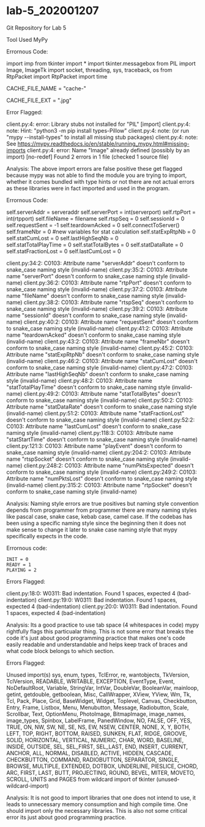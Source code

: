 # lab-5_202001207

Git Repository for Lab 5

Tool Used MyPy

Errornous Code:

import imp
from tkinter import *
import tkinter.messagebox
from PIL import Image, ImageTk
import socket, threading, sys, traceback, os
from RtpPacket import RtpPacket
import time 


CACHE_FILE_NAME = "cache-"

CACHE_FILE_EXT = ".jpg"

Error Flagged:

client.py:4: error: Library stubs not installed for "PIL"  [import]
client.py:4: note: Hint: "python3 -m pip install types-Pillow"
client.py:4: note: (or run "mypy --install-types" to install all missing stub packages)
client.py:4: note: See https://mypy.readthedocs.io/en/stable/running_mypy.html#missing-imports
client.py:4: error: Name "Image" already defined (possibly by an import)  [no-redef]
Found 2 errors in 1 file (checked 1 source file)    

Analysis: The above import errors are false positive these get flagged because mypy was not able to find the module you are trying to import, whether it comes bundled with type hints or not there are not actual errors as these libraries were in fact imported and used in the program.

Errornous Code:

self.serverAddr = serveraddr
self.serverPort = int(serverport)
self.rtpPort = int(rtpport)
self.fileName = filename
self.rtspSeq = 0
self.sessionId = 0
self.requestSent = -1
self.teardownAcked = 0
self.connectToServer()
self.frameNbr = 0
#new variables for stat calculation
self.statExpRtpNb = 0 
self.statCumLost = 0
self.lastHighSeqNb = 0  
self.statTotalPlayTime = 0 
self.statTotalBytes = 0 
self.statDataRate = 0
self.statFractionLost = 0
self.lastCumLost = 0

client.py:34:2: C0103: Attribute name "serverAddr" doesn't conform to snake_case naming style (invalid-name)                                                            client.py:35:2: C0103: Attribute name "serverPort" doesn't conform to snake_case naming style (invalid-name)
client.py:36:2: C0103: Attribute name "rtpPort" doesn't conform to snake_case naming style (invalid-name)
client.py:37:2: C0103: Attribute name "fileName" doesn't conform to snake_case naming style (invalid-name)
client.py:38:2: C0103: Attribute name "rtspSeq" doesn't conform to snake_case naming style (invalid-name)
client.py:39:2: C0103: Attribute name "sessionId" doesn't conform to snake_case naming style (invalid-name)
client.py:40:2: C0103: Attribute name "requestSent" doesn't conform to snake_case naming style (invalid-name)
client.py:41:2: C0103: Attribute name "teardownAcked" doesn't conform to snake_case naming style (invalid-name)
client.py:43:2: C0103: Attribute name "frameNbr" doesn't conform to snake_case naming style (invalid-name)
client.py:45:2: C0103: Attribute name "statExpRtpNb" doesn't conform to snake_case naming style (invalid-name)
client.py:46:2: C0103: Attribute name "statCumLost" doesn't conform to snake_case naming style (invalid-name)
client.py:47:2: C0103: Attribute name "lastHighSeqNb" doesn't conform to snake_case naming style (invalid-name)
client.py:48:2: C0103: Attribute name "statTotalPlayTime" doesn't conform to snake_case naming style (invalid-name)
client.py:49:2: C0103: Attribute name "statTotalBytes" doesn't conform to snake_case naming style (invalid-name)
client.py:50:2: C0103: Attribute name "statDataRate" doesn't conform to snake_case naming style (invalid-name)
client.py:51:2: C0103: Attribute name "statFractionLost" doesn't conform to snake_case naming style (invalid-name)
client.py:52:2: C0103: Attribute name "lastCumLost" doesn't conform to snake_case naming style (invalid-name)
client.py:118:3: C0103: Attribute name "statStartTime" doesn't conform to snake_case naming style (invalid-name)
client.py:121:3: C0103: Attribute name "playEvent" doesn't conform to snake_case naming style (invalid-name)
client.py:204:2: C0103: Attribute name "rtspSocket" doesn't conform to snake_case naming style (invalid-name)
client.py:248:2: C0103: Attribute name "numPktsExpected" doesn't conform to snake_case naming style (invalid-name)
client.py:249:2: C0103: Attribute name "numPktsLost" doesn't conform to snake_case naming style (invalid-name)
client.py:315:2: C0103: Attribute name "rtpSocket" doesn't conform to snake_case naming style (invalid-name)     

Analysis: Naming style errors are true positives but naming style convention depends from programmer from programmer there are many naming styles like pascal case, snake case, kebab case, camel case. If the codebas has been using a specific naming style since the beginning then it does not make sense to change it later to snake case naming style that mypy specifically expects in the code.

Errornous code:

	INIT = 0
	READY = 1
	PLAYING = 2
  
Errors Flagged:
  
client.py:18:0: W0311: Bad indentation. Found 1 spaces, expected 4 (bad-indentation)
client.py:19:0: W0311: Bad indentation. Found 1 spaces, expected 4 (bad-indentation)
client.py:20:0: W0311: Bad indentation. Found 1 spaces, expected 4 (bad-indentation) 

Analysis: Its a good practice to use tab space (4 whitespaces in code) mypy rightfully flags this particualar thing. This is not some error that breaks the code it's just about good programming practice that makes one's code easily readable and understandable and helps keep track of braces and what code block belongs to which section.

Errors Flagged:

Unused import(s) sys, enum, types, TclError, re, wantobjects, TkVersion, TclVersion, READABLE, WRITABLE, EXCEPTION, EventType, Event, NoDefaultRoot, Variable, StringVar, IntVar, DoubleVar, BooleanVar, mainloop, getint, getdouble, getboolean, Misc, CallWrapper, XView, YView, Wm, Tk, Tcl, Pack, Place, Grid, BaseWidget, Widget, Toplevel, Canvas, Checkbutton, Entry, Frame, Listbox, Menu, Menubutton, Message, Radiobutton, Scale, Scrollbar, Text, OptionMenu, PhotoImage, BitmapImage, image_names, image_types, Spinbox, LabelFrame, PanedWindow, NO, FALSE, OFF, YES, TRUE, ON, NW, SW, NE, SE, NS, EW, NSEW, CENTER, NONE, X, Y, BOTH, LEFT, TOP, RIGHT, BOTTOM, RAISED, SUNKEN, FLAT, RIDGE, GROOVE, SOLID, HORIZONTAL, VERTICAL, NUMERIC, CHAR, WORD, BASELINE, INSIDE, OUTSIDE, SEL, SEL_FIRST, SEL_LAST, END, INSERT, CURRENT, ANCHOR, ALL, NORMAL, DISABLED, ACTIVE, HIDDEN, CASCADE, CHECKBUTTON, COMMAND, RADIOBUTTON, SEPARATOR, SINGLE, BROWSE, MULTIPLE, EXTENDED, DOTBOX, UNDERLINE, PIESLICE, CHORD, ARC, FIRST, LAST, BUTT, PROJECTING, ROUND, BEVEL, MITER, MOVETO, SCROLL, UNITS and PAGES from wildcard import of tkinter (unused-wildcard-import)

Analysis: It is not good to import libraries that one does not intend to use, it leads to unnecessary memory consumption and high compile time. One should import only the necessary libraries. This is also not some critical error its just about good programming practice.
